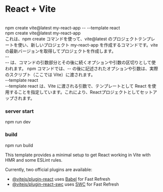 # React + Vite
<br>
npm create vite@latest my-react-app -- --template react
<br>
npm create vite@latest my-react-app
<br>
これは、npm create コマンドを使って、vite@latest のプロジェクトテンプレートを使い、新しいプロジェクト my-react-app を作成するコマンドです。vite の最新バージョンを取得してプロジェクトを作成します。
<br>
--
<br>
-- は、コマンドの引数部分とその後に続くオプションや引数の区切りとして使われます。
npm コマンドでは、-- の後に記述されたオプションや引数は、実際のスクリプト（ここでは Vite）に渡されます。
<br>
--template react
<br>
--template react は、Vite に渡される引数で、テンプレートとして React を使用することを指定しています。これにより、Reactプロジェクトとしてセットアップされます。
<br>

### server start
npm run dev
<br>
### build
npm run build

This template provides a minimal setup to get React working in Vite with HMR and some ESLint rules.

Currently, two official plugins are available:

- [@vitejs/plugin-react](https://github.com/vitejs/vite-plugin-react/blob/main/packages/plugin-react/README.md) uses [Babel](https://babeljs.io/) for Fast Refresh
- [@vitejs/plugin-react-swc](https://github.com/vitejs/vite-plugin-react-swc) uses [SWC](https://swc.rs/) for Fast Refresh
